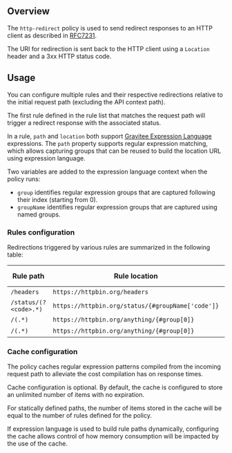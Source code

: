 ## Overview
The `http-redirect` policy is used to send redirect responses to an HTTP client as described in
[RFC7231](https://datatracker.ietf.org/doc/html/rfc7231#section-6.4).

The URI for redirection is sent back to the HTTP client using a `Location` header and a 3xx HTTP status code.



## Usage

You can configure multiple rules and their respective redirections relative to the
initial request path (excluding the API context path).

The first rule defined in the rule list that matches the request path will trigger a redirect response with the associated status.

In a rule, `path` and `location` both support [Gravitee Expression Language](https://documentation.gravitee.io/apim/getting-started/gravitee-expression-language) expressions. The `path` property
supports regular expression matching, which allows capturing groups that can be reused to build the location
URL using expression language.

Two variables are added to the expression language context when the policy runs:

- `group` identifies regular expression groups that are captured following their index (starting from 0).
- `groupName` identifies regular expression groups that are captured using named groups.

### Rules configuration

Redirections triggered by various rules are summarized in the following table:

| Rule path | Rule location | Rule status | Incoming path | Location Header | Status |
|---|---|---|:-------------:|:---:|:---:|
| `/headers` | `https://httpbin.org/headers` | 302 |   `/headers`    | `https://httpbin.org/headers` | 302 |
| `/status/(?<code>.*)` | `https://httpbin.org/status/{#groupName['code']}` | 301 |  `/status/201`  | `https://httpbin.org/status/201` | 301 |
| `/(.*)` | `https://httpbin.org/anything/{#group[0]}` | 308 |     `/foo`      | `https://httpbin.org/anything/foo` | 308 |
| `/(.*)` | `https://httpbin.org/anything/{#group[0]}` | 301 | `/foo/bar/baz`  | `https://httpbin.org/anything/foo/bar/baz` | 301 |

### Cache configuration

The policy caches regular expression patterns compiled from the incoming request path to alleviate the cost compilation has on response times. 

Cache configuration is optional. By default, the cache is configured to store an unlimited number of items with no expiration.

For statically defined paths, the number of items stored in the cache will be equal to the number of rules defined for the policy.

If expression language is used to build rule paths dynamically, configuring the cache allows control of how memory consumption will be impacted by the use of the cache.


